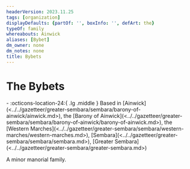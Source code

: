 ```yaml
---
headerVersion: 2023.11.25
tags: [organization]
displayDefaults: {partOf: '', boxInfo: '', defArt: the}
typeOf: family
whereabouts: Ainwick
aliases: [Bybet]
dm_owner: none
dm_notes: none
title: Bybets
---
```

# The Bybets
<div class="grid cards ext-narrow-margin ext-one-column" markdown>
-
    :octicons-location-24:{ .lg .middle } Based in [Ainwick](<../../gazetteer/greater-sembara/sembara/barony-of-ainwick/ainwick.md>), the [Barony of Ainwick](<../../gazetteer/greater-sembara/sembara/barony-of-ainwick/barony-of-ainwick.md>), the [Western Marches](<../../gazetteer/greater-sembara/sembara/western-marches/western-marches.md>), [Sembara](<../../gazetteer/greater-sembara/sembara/sembara.md>), [Greater Sembara](<../../gazetteer/greater-sembara/greater-sembara.md>)  
</div>


A minor manorial family.



